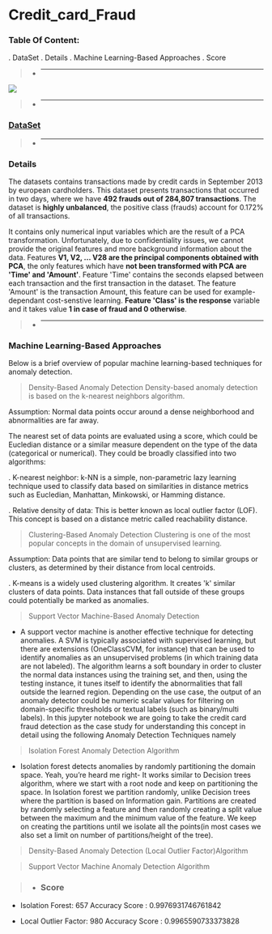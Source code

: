 # Credit_card_Fraud

### Table Of Content:
. DataSet
. Details
. Machine Learning-Based Approaches
. Score


> - _______________________________________________________________________________________________________________________________________________________________________________

![](https://www.xenonstack.com/wp-content/uploads/xenonstack-credit-card-fraud-detection.png)

> - _______________________________________________________________________________________________________________________________________________________________________________

### [DataSet](https://www.kaggle.com/mlg-ulb/creditcardfraud)
> - _______________________________________________________________________________________________________________________________________________________________________________
### Details
The datasets contains transactions made by credit cards in September 2013 by european cardholders.
This dataset presents transactions that occurred in two days, where we have **492 frauds out of 284,807 transactions**. The dataset is **highly unbalanced**, the positive class (frauds) account for 0.172% of all transactions.

It contains only numerical input variables which are the result of a PCA transformation. Unfortunately, due to confidentiality issues, we cannot provide the original features and more background information about the data. Features **V1, V2, … V28 are the principal components obtained with PCA**, the only features which have **not been transformed with PCA are 'Time' and 'Amount'**. Feature 'Time' contains the seconds elapsed between each transaction and the first transaction in the dataset. The feature 'Amount' is the transaction Amount, this feature can be used for example-dependant cost-senstive learning. **Feature 'Class' is the response** variable and it takes value **1 in case of fraud and 0 otherwise**.

> - _______________________________________________________________________________________________________________________________________________________________________________

### Machine Learning-Based Approaches
Below is a brief overview of popular machine learning-based techniques for anomaly detection.

> Density-Based Anomaly Detection
Density-based anomaly detection is based on the k-nearest neighbors algorithm.

Assumption: Normal data points occur around a dense neighborhood and abnormalities are far away.

The nearest set of data points are evaluated using a score, which could be Eucledian distance or a similar measure dependent on the type of the data (categorical or numerical). They could be broadly classified into two algorithms:

. K-nearest neighbor: k-NN is a simple, non-parametric lazy learning technique used to classify data based on similarities in distance metrics such as Eucledian, Manhattan, Minkowski, or Hamming distance.

. Relative density of data: This is better known as local outlier factor (LOF). This concept is based on a distance metric called reachability distance.

> Clustering-Based Anomaly Detection
Clustering is one of the most popular concepts in the domain of unsupervised learning.

Assumption: Data points that are similar tend to belong to similar groups or clusters, as determined by their distance from local centroids.

. K-means is a widely used clustering algorithm. It creates 'k' similar clusters of data points. Data instances that fall outside of these groups could potentially be marked as anomalies.

> Support Vector Machine-Based Anomaly Detection
- A support vector machine is another effective technique for detecting anomalies.
A SVM is typically associated with supervised learning, but there are extensions (OneClassCVM, for instance) that can be used to identify anomalies as an unsupervised problems (in which training data are not labeled).
The algorithm learns a soft boundary in order to cluster the normal data instances using the training set, and then, using the testing instance, it tunes itself to identify the abnormalities that fall outside the learned region.
Depending on the use case, the output of an anomaly detector could be numeric scalar values for filtering on domain-specific thresholds or textual labels (such as binary/multi labels).
In this jupyter notebook we are going to take the credit card fraud detection as the case study for understanding this concept in detail using the following Anomaly Detection Techniques namely

> Isolation Forest Anomaly Detection Algorithm
- Isolation forest detects anomalies by randomly partitioning the domain space. Yeah, you’re heard me right- It works similar to Decision trees algorithm, where we start with a root node and keep on partitioning the space. In Isolation forest we partition randomly, unlike Decision trees where the partition is based on Information gain.
Partitions are created by randomly selecting a feature and then randomly creating a split value between the maximum and the minimum value of the feature. We keep on creating the partitions until we isolate all the points(in most cases we also set a limit on number of partitions/height of the tree).

> Density-Based Anomaly Detection (Local Outlier Factor)Algorithm

> Support Vector Machine Anomaly Detection Algorithm

> - ### Score
- Isolation Forest: 657
  Accuracy Score :
  0.9976931746761842
  
- Local Outlier Factor: 980
  Accuracy Score :
  0.9965590733373828
